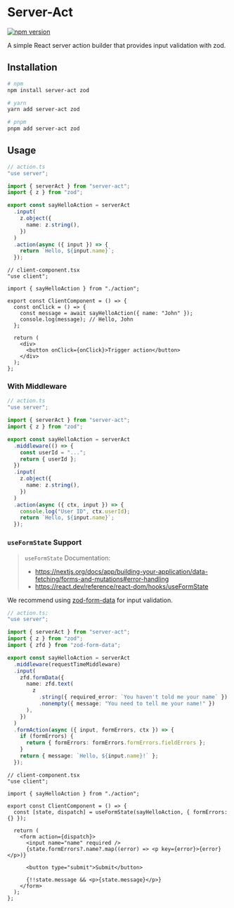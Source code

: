# Server-Act

[![npm version](https://badge.fury.io/js/server-act.svg)](https://badge.fury.io/js/server-act)

A simple React server action builder that provides input validation with zod.

## Installation

```bash
# npm
npm install server-act zod

# yarn
yarn add server-act zod

# pnpm
pnpm add server-act zod
```

## Usage

```ts
// action.ts
"use server";

import { serverAct } from "server-act";
import { z } from "zod";

export const sayHelloAction = serverAct
  .input(
    z.object({
      name: z.string(),
    })
  )
  .action(async ({ input }) => {
    return `Hello, ${input.name}`;
  });
```

```tsx
// client-component.tsx
"use client";

import { sayHelloAction } from "./action";

export const ClientComponent = () => {
  const onClick = () => {
    const message = await sayHelloAction({ name: "John" });
    console.log(message); // Hello, John
  };

  return (
    <div>
      <button onClick={onClick}>Trigger action</button>
    </div>
  );
};
```

### With Middleware

```ts
// action.ts
"use server";

import { serverAct } from "server-act";
import { z } from "zod";

export const sayHelloAction = serverAct
  .middleware(() => {
    const userId = "...";
    return { userId };
  })
  .input(
    z.object({
      name: z.string(),
    })
  )
  .action(async ({ ctx, input }) => {
    console.log("User ID", ctx.userId);
    return `Hello, ${input.name}`;
  });
```

### `useFormState` Support

> `useFormState` Documentation:
>
> - https://nextjs.org/docs/app/building-your-application/data-fetching/forms-and-mutations#error-handling
> - https://react.dev/reference/react-dom/hooks/useFormState

We recommend using [zod-form-data](https://www.npmjs.com/package/zod-form-data) for input validation.

```ts
// action.ts;
"use server";

import { serverAct } from "server-act";
import { z } from "zod";
import { zfd } from "zod-form-data";

export const sayHelloAction = serverAct
  .middleware(requestTimeMiddleware)
  .input(
    zfd.formData({
      name: zfd.text(
        z
          .string({ required_error: `You haven't told me your name` })
          .nonempty({ message: "You need to tell me your name!" })
      ),
    })
  )
  .formAction(async ({ input, formErrors, ctx }) => {
    if (formErrors) {
      return { formErrors: formErrors.formErrors.fieldErrors };
    }
    return { message: `Hello, ${input.name}!` };
  });
```

```tsx
// client-component.tsx
"use client";

import { sayHelloAction } from "./action";

export const ClientComponent = () => {
  const [state, dispatch] = useFormState(sayHelloAction, { formErrors: {} });

  return (
    <form action={dispatch}>
      <input name="name" required />
      {state.formErrors?.name?.map((error) => <p key={error}>{error}</p>)}

      <button type="submit">Submit</button>

      {!!state.message && <p>{state.message}</p>}
    </form>
  );
};
```
